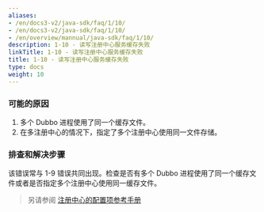 ```yaml
---
aliases:
- /en/docs3-v2/java-sdk/faq/1/10/
- /en/docs3-v2/java-sdk/faq/1/10/
- /en/overview/mannual/java-sdk/faq/1/10/
description: 1-10 - 读写注册中心服务缓存失败
linkTitle: 1-10 - 读写注册中心服务缓存失败
title: 1-10 - 读写注册中心服务缓存失败
type: docs
weight: 10
---
```







### 可能的原因
1. 多个 Dubbo 进程使用了同一个缓存文件。
2. 在多注册中心的情况下，指定了多个注册中心使用同一文件存储。

### 排查和解决步骤
该错误常与 1-9 错误共同出现。检查是否有多个 Dubbo 进程使用了同一个缓存文件或者是否指定多个注册中心使用同一缓存文件。

> 另请参阅
[注册中心的配置项参考手册](/en/overview/mannual/java-sdk/reference-manual/config/properties/#registry)
